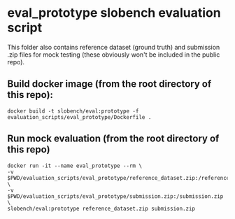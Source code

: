 # eval_prototype slobench evaluation script
This folder also contains reference dataset (ground truth) and submission .zip files for mock testing
(these obviously won't be included in the public repo).

## Build docker image (from the root directory of this repo):
```
docker build -t slobench/eval:prototype -f evaluation_scripts/eval_prototype/Dockerfile .
```

## Run mock evaluation (from the root directory of this repo)
```
docker run -it --name eval_prototype --rm \
-v $PWD/evaluation_scripts/eval_prototype/reference_dataset.zip:/reference_dataset.zip \
-v $PWD/evaluation_scripts/eval_prototype/submission.zip:/submission.zip \
slobench/eval:prototype reference_dataset.zip submission.zip
```